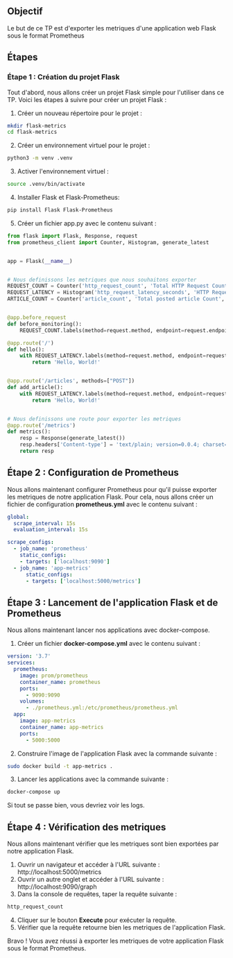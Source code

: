 ## Objectif
Le but de ce TP est d'exporter les metriques d'une application web Flask sous le format Prometheus 


## Étapes

### Étape 1 : Création du projet Flask 
Tout d'abord, nous allons créer un projet Flask simple pour l'utiliser dans ce TP. Voici les étapes à suivre pour créer un projet Flask :

1. Créer un nouveau répertoire pour le projet :

```bash
mkdir flask-metrics
cd flask-metrics
```

2. Créer un environnement virtuel pour le projet :

```bash
python3 -m venv .venv
```

3. Activer l'environnement virtuel :

```bash
source .venv/bin/activate
```

4. Installer Flask et Flask-Prometheus:

```bash
pip install Flask Flask-Prometheus
```

5. Créer un fichier app.py avec le contenu suivant :


```python
from flask import Flask, Response, request
from prometheus_client import Counter, Histogram, generate_latest


app = Flask(__name__)


# Nous definissons les metriques que nous souhaitons exporter
REQUEST_COUNT = Counter('http_request_count', 'Total HTTP Request Count', ['method', 'endpoint', 'ip']) # Un Compteur pour le nombre de requetes
REQUEST_LATENCY = Histogram('http_request_latency_seconds', 'HTTP Request Latency', ['method', 'endpoint']) # Un Histogramme pour la latence des requetes
ARTICLE_COUNT = Counter('article_count', 'Total posted article Count', ['id']) # Un Compteur pour le nombre d'articles postés


@app.before_request
def before_monitoring():
    REQUEST_COUNT.labels(method=request.method, endpoint=request.endpoint, ip=request.remote_addr).inc() # On incremente le compteur de requetes à chaque requete

@app.route('/')
def hello():
    with REQUEST_LATENCY.labels(method=request.method, endpoint=request.endpoint).time(): # On mesure la latence de la requete
        return 'Hello, World!'


@app.route('/articles', methods=["POST"])
def add_article():
    with REQUEST_LATENCY.labels(method=request.method, endpoint=request.endpoint).time():
        return 'Hello, World!'


# Nous definissons une route pour exporter les metriques
@app.route('/metrics')
def metrics():
    resp = Response(generate_latest())
    resp.headers['Content-type'] = 'text/plain; version=0.0.4; charset=utf-8'
    return resp
```

## Étape 2 : Configuration de Prometheus

Nous allons maintenant configurer Prometheus pour qu'il puisse exporter les metriques de notre application Flask. Pour cela, nous allons créer un fichier de configuration **prometheus.yml** avec le contenu suivant :

```yaml
global:
  scrape_interval: 15s
  evaluation_interval: 15s

scrape_configs:
  - job_name: 'prometheus'
    static_configs:
    - targets: ['localhost:9090']
  - job_name: 'app-metrics'
      static_configs:
      - targets: ['localhost:5000/metrics']
```

## Étape 3 : Lancement de l'application Flask et de Prometheus

Nous allons maintenant lancer nos applications avec docker-compose.

1. Créer un fichier **docker-compose.yml** avec le contenu suivant :

```yaml
version: '3.7'
services:
  prometheus:
    image: prom/prometheus
    container_name: prometheus
    ports:
      - 9090:9090
    volumes:
      - ./prometheus.yml:/etc/prometheus/prometheus.yml
  app:
    image: app-metrics
    container_name: app-metrics
    ports:
      - 5000:5000
```
2. Construire l'image de l'application Flask avec la commande suivante :

```bash
sudo docker build -t app-metrics .
```

3. Lancer les applications avec la commande suivante :

```bash
docker-compose up
```

Si tout se passe bien, vous devriez voir les logs.

## Étape 4 : Vérification des metriques

Nous allons maintenant vérifier que les metriques sont bien exportées par notre application Flask.

1. Ouvrir un navigateur et accéder à l'URL suivante : http://localhost:5000/metrics
2. Ouvrir un autre onglet et accéder à l'URL suivante : http://localhost:9090/graph
3. Dans la console de requêtes, taper la requête suivante :

```bash
http_request_count
```

4. Cliquer sur le bouton **Execute** pour exécuter la requête.
5. Vérifier que la requête retourne bien les metriques de l'application Flask.

Bravo ! Vous avez réussi à exporter les metriques de votre application Flask sous le format Prometheus.
